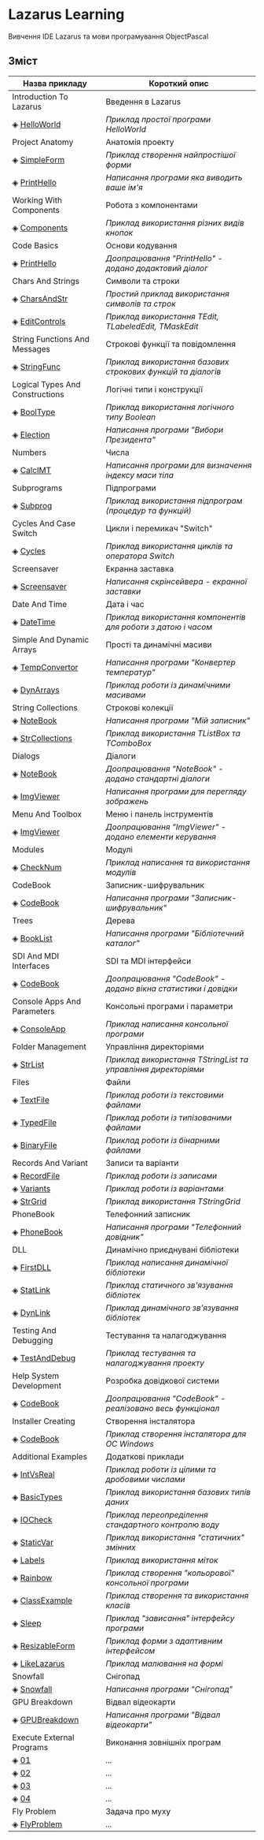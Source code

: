 # Lazarus Learning

Вивчення IDE Lazarus та мови програмування ObjectPascal

## Зміст

<table>
    <!-- Заголовок -->
    <thead>
        <tr>
            <th>Назва прикладу</th>
            <th>Короткий опис</th>
        </tr>
    </thead>
    <!-- Тіло таблиці -->
    <tbody align="left">
        <!-- Introduction To Lazarus -->
        <tr> <td>Introduction To Lazarus</td>
             <td>Введення в Lazarus</td> </tr>
        <tr> <td>&#9672; <a href="/01_Introduction_To_Lazarus/01">HelloWorld</a></td>
             <td><i>Приклад простої програми HelloWorld</i></td> </tr>
        <!-- Project Anatomy -->
        <tr> <td>Project Anatomy</td>
             <td>Анатомія проекту</td> </tr>
        <tr> <td>&#9672; <a href="/02_Project_Anatomy/01">SimpleForm</a></td>
             <td><i>Приклад створення найпростішої форми</i></td> </tr>
        <tr> <td>&#9672; <a href="/02_Project_Anatomy/02">PrintHello</a></td>
             <td><i>Написання програми яка виводить ваше ім'я</i></td> </tr>
        <!-- Working With Components -->
        <tr> <td>Working With Components</td>
             <td>Робота з компонентами</td> </tr>
        <tr> <td>&#9672; <a href="/03_Working_With_Components/01">Components</a></td>
             <td><i>Приклад використання різних видів кнопок</i></td> </tr>
        <!-- Code Basics -->
        <tr> <td>Code Basics</td>
             <td>Основи кодування</td> </tr>
        <tr> <td>&#9672; <a href="/04_Code_Basics/01">PrintHello</a></td>
             <td><i>Доопрацювання "PrintHello" - додано додактовий діалог</i></td> </tr>
        <!-- Chars And Strings -->
        <tr> <td>Chars And Strings</td>
             <td>Символи та строки</td> </tr>
        <tr> <td>&#9672; <a href="/05_Chars_And_Strings/01">CharsAndStr</a></td>
             <td><i>Простий приклад використання символів та строк</i></td> </tr>
        <tr> <td>&#9672; <a href="/05_Chars_And_Strings/02">EditControls</a></td>
             <td><i>Приклад використання TEdit, TLabeledEdit, TMaskEdit</i></td> </tr>
        <!-- String Functions And Messages -->
        <tr> <td>String Functions And Messages</td>
             <td>Строкові функції та повідомлення</td> </tr>
        <tr> <td>&#9672; <a href="/06_String_Functions_And_Messages/01">StringFunc</a></td>
             <td><i>Приклад використання базових строкових функцій та діалогів</i></td> </tr>
        <!-- Logical Types And Constructions -->
        <tr> <td>Logical Types And Constructions</td>
             <td>Логічні типи і конструкції</td> </tr>
        <tr> <td>&#9672; <a href="/07_Logical_Types_And_Constructions/01">BoolType</a></td>
             <td><i>Приклад використання логічного типу Boolean</i></td> </tr>
        <tr> <td>&#9672; <a href="/07_Logical_Types_And_Constructions/02">Election</a></td>
             <td><i>Написання програми "Вибори Президента"</i></td> </tr>
        <!-- Numbers -->
        <tr> <td>Numbers</td>
             <td>Числа</td> </tr>
        <tr> <td>&#9672; <a href="/08_Numbers/01">CalcIMT</a></td>
             <td><i>Написання програми для визначення індексу маси тіла</i></td> </tr>
        <!-- Subprograms -->
        <tr> <td>Subprograms</td>
             <td>Підпрограми</td> </tr>
        <tr> <td>&#9672; <a href="/09_Subprograms/01">Subprog</a></td>
             <td><i>Приклад використання підпрограм (процедур та функцій)</i></td> </tr>
        <!-- Cycles And Case Switch -->
        <tr> <td>Cycles And Case Switch</td>
             <td>Цикли і перемикач "Switch"</td> </tr>
        <tr> <td>&#9672; <a href="/10_Cycles_And_Case_Switch/01">Cycles</a></td>
             <td><i>Приклад використання циклів та оператора Switch</i></td> </tr>
        <!-- Screensaver -->
        <tr> <td>Screensaver</td>
             <td>Екранна заставка</td> </tr>
        <tr> <td>&#9672; <a href="/11_Screensaver/01">Screensaver</a></td>
             <td><i>Написання скрінсейвера - екранної заставки</i></td> </tr>
        <!-- Date And Time -->
        <tr> <td>Date And Time</td>
             <td>Дата і час</td> </tr>
        <tr> <td>&#9672; <a href="/12_Date_And_Time/01">DateTime</a></td>
             <td><i>Приклад використання компонентів для роботи з датою і часом</i></td> </tr>
        <!-- Simple And Dynamic Arrays -->
        <tr> <td>Simple And Dynamic Arrays</td>
             <td>Прості та динамічні масиви</td> </tr>
        <tr> <td>&#9672; <a href="/13_Simple_And_Dynamic_Arrays/01">TempConvertor</a></td>
             <td><i>Написання програми "Конвертер температур"</i></td> </tr>
        <tr> <td>&#9672; <a href="/13_Simple_And_Dynamic_Arrays/02">DynArrays</a></td>
             <td><i>Приклад роботи із динамічними масивами</i></td> </tr>
        <!-- String Collections -->
        <tr> <td>String Collections</td>
             <td>Строкові колекції</td> </tr>
        <tr> <td>&#9672; <a href="/14_String_Collections/01">NoteBook</a></td>
             <td><i>Написання програми "Мій записник"</i></td> </tr>
        <tr> <td>&#9672; <a href="/14_String_Collections/02">StrCollections</a></td>
             <td><i>Приклад використання TListBox та TComboBox</i></td> </tr>
        <!-- Dialogs -->
        <tr> <td>Dialogs</td>
             <td>Діалоги</td> </tr>
        <tr> <td>&#9672; <a href="/15_Dialogs/01">NoteBook</a></td>
             <td><i>Доопрацювання "NoteBook" - додано стандартні діалоги</i></td> </tr>
        <tr> <td>&#9672; <a href="/15_Dialogs/02">ImgViewer</a></td>
             <td><i>Написання програми для перегляду зображень</i></td> </tr>
        <!-- Menu And Toolbox -->
        <tr> <td>Menu And Toolbox</td>
             <td>Меню і панель інструментів</td> </tr>
        <tr> <td>&#9672; <a href="/16_Menu_And_Toolbox/01">ImgViewer</a></td>
             <td><i>Доопрацювання "ImgViewer" - додано елементи керування</i></td> </tr>
        <!-- Modules -->
        <tr> <td>Modules</td>
             <td>Модулі</td> </tr>
        <tr> <td>&#9672; <a href="/17_Modules/01">CheckNum</a></td>
             <td><i>Приклад написання та використання модулів</i></td> </tr>
        <!-- CodeBook -->
        <tr> <td>CodeBook</td>
             <td>Записник-шифрувальник</td> </tr>
        <tr> <td>&#9672; <a href="/18_CodeBook/01">CodeBook</a></td>
             <td><i>Написання програми "Записник-шифрувальник"</i></td> </tr>
        <!-- Trees -->
        <tr> <td>Trees</td>
             <td>Дерева</td> </tr>
        <tr> <td>&#9672; <a href="/19_Trees/01">BookList</a></td>
             <td><i>Написання програми "Бібліотечний каталог"</i></td> </tr>
        <!-- SDI And MDI Interfaces -->
        <tr> <td>SDI And MDI Interfaces</td>
             <td>SDI та MDI інтерфейси</td> </tr>
        <tr> <td>&#9672; <a href="/20_SDI_And_MDI_Interfaces/01">CodeBook</a></td>
             <td><i>Доопрацювання "CodeBook" - додано вікна статистики і довідки</i></td> </tr>
        <!-- Console Apps And Parameters -->
        <tr> <td>Console Apps And Parameters</td>
             <td>Консольні програми і параметри</td> </tr>
        <tr> <td>&#9672; <a href="/21_Console_Apps_And_Parameters/01">ConsoleApp</a></td>
             <td><i>Приклад написання консольної програми</i></td> </tr>
        <!-- Folder Management -->
        <tr> <td>Folder Management</td>
             <td>Управління директоріями</td> </tr>
        <tr> <td>&#9672; <a href="/22_Folder_Management/01">StrList</a></td>
             <td><i>Приклад використання TStringList та управління директоріями</i></td> </tr>
        <!-- Files -->
        <tr> <td>Files</td>
             <td>Файли</td> </tr>
        <tr> <td>&#9672; <a href="/23_Files/01">TextFile</a></td>
             <td><i>Приклад роботи із текстовими файлами</i></td> </tr>
        <tr> <td>&#9672; <a href="/23_Files/02">TypedFile</a></td>
             <td><i>Приклад роботи із типізованими файлами</i></td> </tr>
        <tr> <td>&#9672; <a href="/23_Files/03">BinaryFile</a></td>
             <td><i>Приклад роботи із бінарними файлами</i></td> </tr>
        <!-- Records And Variant -->
        <tr> <td>Records And Variant</td>
             <td>Записи та варіанти</td> </tr>
        <tr> <td>&#9672; <a href="/24_Records_And_Variant/01">RecordFile</a></td>
             <td><i>Приклад роботи із записами</i></td> </tr>
        <tr> <td>&#9672; <a href="/24_Records_And_Variant/02">Variants</a></td>
             <td><i>Приклад роботи із варіантами</i></td> </tr>
        <tr> <td>&#9672; <a href="/24_Records_And_Variant/03">StrGrid</a></td>
             <td><i>Приклад використання TStringGrid</i></td> </tr>
        <!-- Phonebook -->
        <tr> <td>PhoneBook</td>
             <td>Телефонний записник</td> </tr>
        <tr> <td>&#9672; <a href="/25_PhoneBook/01">PhoneBook</a></td>
             <td><i>Написання програми "Телефонний довідник"</i></td> </tr>
        <!-- DLL -->
        <tr> <td>DLL</td>
             <td>Динамічно приєднувані бібліотеки</td> </tr>
        <tr> <td>&#9672; <a href="/26_DLL/01">FirstDLL</a></td>
             <td><i>Приклад написання динамічної бібліотеки</i></td> </tr>
        <tr> <td>&#9672; <a href="/26_DLL/02">StatLink</a></td>
             <td><i>Приклад статичного зв'язування бібліотек</i></td> </tr>
        <tr> <td>&#9672; <a href="/26_DLL/03">DynLink</a></td>
             <td><i>Приклад динамічного зв'язування бібліотек</i></td> </tr>
        <!-- Testing And Debugging -->
        <tr> <td>Testing And Debugging</td>
             <td>Тестування та налагоджування</td> </tr>
        <tr> <td>&#9672; <a href="/27_Testing_And_Debugging/01">TestAndDebug</a></td>
             <td><i>Приклад тестування та налагоджування проекту</i></td> </tr>
        <!-- Help System Development -->
        <tr> <td>Help System Development</td>
             <td>Розробка довідкової системи</td> </tr>
        <tr> <td>&#9672; <a href="/28_Help_System_Development/01">CodeBook</a></td>
             <td><i>Доопрацювання "CodeBook" - реалізовано весь функціонал</i></td> </tr>
        <!-- Installer Creating -->
        <tr> <td>Installer Creating</td>
             <td>Створення інсталятора</td> </tr>
        <tr> <td>&#9672; <a href="/29_Installer_Creating/01">CodeBook</a></td>
             <td><i>Приклад створення інсталятора для ОС Windows</i></td> </tr>
        <!-- Additional Examples -->
        <tr> <td>Additional Examples</td>
             <td>Додаткові приклади</td> </tr>
        <tr> <td>&#9672; <a href="/30_Additional_Examples/01">IntVsReal</a></td>
             <td><i>Приклад роботи із цілими та дробовими числами</i></td> </tr>
        <tr> <td>&#9672; <a href="/30_Additional_Examples/02">BasicTypes</a></td>
             <td><i>Приклад використання базових типів даних</i></td> </tr>
        <tr> <td>&#9672; <a href="/30_Additional_Examples/03">IOCheck</a></td>
             <td><i>Приклад переопреділення стандартного контролю воду</i></td> </tr>
        <tr> <td>&#9672; <a href="/30_Additional_Examples/04">StaticVar</a></td>
             <td><i>Приклад використання "статичних" змінних</i></td> </tr>
        <tr> <td>&#9672; <a href="/30_Additional_Examples/05">Labels</a></td>
             <td><i>Приклад використання міток</i></td> </tr>
        <tr> <td>&#9672; <a href="/30_Additional_Examples/06">Rainbow</a></td>
             <td><i>Приклад створення "кольорової" консольної програми</i></td> </tr>
        <tr> <td>&#9672; <a href="/30_Additional_Examples/07">ClassExample</a></td>
             <td><i>Приклад створення та використання класів</i></td> </tr>
        <tr> <td>&#9672; <a href="/30_Additional_Examples/08">Sleep</a></td>
             <td><i>Приклад "зависання" інтерфейсу програми</i></td> </tr>
        <tr> <td>&#9672; <a href="/30_Additional_Examples/09">ResizableForm</a></td>
             <td><i>Приклад форми з адаптивним інтерфейсом</i></td> </tr>
        <tr> <td>&#9672; <a href="/30_Additional_Examples/10">LikeLazarus</a></td>
             <td><i>Приклад малювання на формі</i></td> </tr>
        <!-- Snowfall -->
        <tr> <td>Snowfall</td>
             <td>Снігопад</td> </tr>
        <tr> <td>&#9672; <a href="/31_Snowfall/01">Snowfall</a></td>
             <td><i>Написання програми "Снігопад"</i></td> </tr>
        <!-- GPU Breakdown -->
        <tr> <td>GPU Breakdown</td>
             <td>Відвал відеокарти</td> </tr>
        <tr> <td>&#9672; <a href="/32_GPU_Breakdown/01">GPUBreakdown</a></td>
             <td><i>Написання програми "Відвал відеокарти"</i></td> </tr>
        <!-- Execute External Programs -->
        <tr> <td>Execute External Programs</td>
             <td>Виконання зовнішніх програм</td> </tr>
        <tr> <td>&#9672; <a href="/33_Execute_External_Programs/01">01</a></td>
             <td><i> ... </i></td> </tr>
        <tr> <td>&#9672; <a href="/33_Execute_External_Programs/02">02</a></td>
             <td><i> ... </i></td> </tr>
        <tr> <td>&#9672; <a href="/33_Execute_External_Programs/03">03</a></td>
             <td><i> ... </i></td> </tr>
        <tr> <td>&#9672; <a href="/33_Execute_External_Programs/04">04</a></td>
             <td><i> ... </i></td> </tr>
        <!-- Fly Problem -->
        <tr> <td>Fly Problem</td>
             <td>Задача про муху</td> </tr>
        <tr> <td>&#9672; <a href="/34_Fly_Problem/01">FlyProblem</a></td>
             <td><i> ... </i></td> </tr>
    </tbody>
</table>
